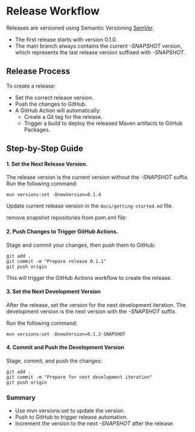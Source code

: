 # Release Workflow

Releases are versioned using Semantic Versioning [SemVer](http://semver.org).

- The first release starts with version 0.1.0.
- The main branch always contains the current _-SNAPSHOT_ version, which represents the last release version suffixed with _-SNAPSHOT_.

## Release Process

To create a release:

- Set the correct release version.
- Push the changes to GitHub.
- A GitHub Action will automatically:
  -  Create a Git tag for the release.
  -  Trigger a build to deploy the released Maven artifacts to GitHub Packages.

## Step-by-Step Guide

#### 1. Set the Next Release Version.

The release version is the current version without the _-SNAPSHOT_ suffix.
Run the following command:
```
mvn versions:set -DnewVersion=0.1.4
```

Update current release version in the `docs/getting-started.md` file.

remove snapshot repositories from pom.xml file:

#### 2. Push Changes to Trigger GitHub Actions. 
Stage and commit your changes, then push them to GitHub:
```
git add .
git commit -m "Prepare release 0.1.1"
git push origin
```
This will trigger the GitHub Actions workflow to create the release. 

#### 3. Set the Next Development Version

After the release, set the version for the next development iteration. 
The development version is the next version with the _-SNAPSHOT_ suffix.

Run the following command:
```
mvn versions:set -DnewVersion=0.1.2-SNAPSHOT
```

#### 4. Commit and Push the Development Version

Stage, commit, and push the changes:

```
git add .
git commit -m "Prepare for next development iteration"
git push origin
```

### Summary

* Use mvn versions:set to update the version.
* Push to GitHub to trigger release automation.
* Increment the version to the next _-SNAPSHOT_ after the release.
